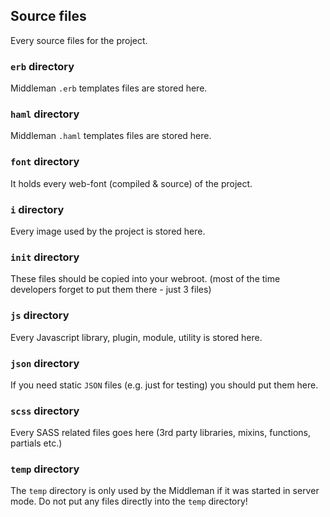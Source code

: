 ## Source files

Every source files for the project.

### `erb` directory

Middleman `.erb` templates files are stored here.

### `haml` directory

Middleman `.haml` templates files are stored here.

### `font` directory

It holds every web-font (compiled & source) of the project.

### `i` directory

Every image used by the project is stored here.

### `init` directory

These files should be copied into your webroot. (most of the time developers forget
to put them there - just 3 files)

### `js` directory

Every Javascript library, plugin, module, utility is stored here.

### `json` directory

If you need static `JSON` files (e.g. just for testing) you should put them here.

### `scss` directory

Every SASS related files goes here (3rd party libraries, mixins, functions, partials etc.)

### `temp` directory

The `temp` directory is only used by the Middleman if it was started in server mode.
Do not put any files directly into the `temp` directory!